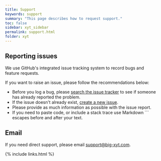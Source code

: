 ```yaml
---
title: Support
keywords: support
summary: "This page describes how to request support."
toc: false
sidebar: xyt_sidebar
permalink: support.html
folder: xyt
---
```


## Reporting issues

We use GitHub's integrated issue tracking system to record bugs and feature requests.

If you want to raise an issue, please follow the recommendations below:

* Before you log a bug, please [search the issue tracker](https://github.com/xythub/xythub.github.io/search?type=Issues) to see if someone has already reported the problem.
* If the issue doesn't already exist, [create a new issue](https://github.com/xythub/xythub.github.io/issues/new).
* Please provide as much information as possible with the issue report.
* If you need to paste code, or include a stack trace use Markdown ``` escapes before and after your text.


## Email

If you need direct support, please email <a href="mailto:support@big-xyt.com">support@big-xyt.com</a>.

{% include links.html %}
